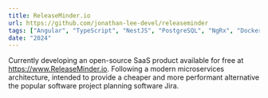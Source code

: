 ```yaml
---
title: ReleaseMinder.io
url: https://github.com/jonathan-lee-devel/releaseminder
tags: ["Angular", "TypeScript", "NestJS", "PostgreSQL", "NgRx", "Docker", "Microservices"]
date: "2024"
---
```


Currently developing an open-source SaaS product available for free at https://www.ReleaseMinder.io.
Following a modern microservices architecture, intended to provide a cheaper and more performant alternative the popular
software project planning software Jira.
